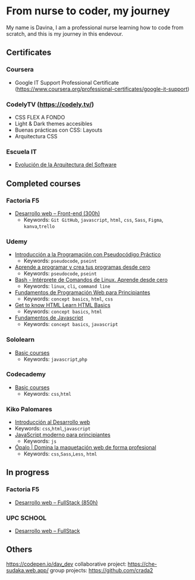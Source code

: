 

# From nurse to coder, my journey
 My name is Davina, I am a professional nurse learning how to code from scratch, and this is my journey in this endevour.
## Certificates

### Coursera
  - Google IT Support Professional Certificate (https://www.coursera.org/professional-certificates/google-it-support)
 
 ### CodelyTV (https://codely.tv/)
 - CSS FLEX A FONDO
 - Light & Dark themes accesibles
 - Buenas prácticas con CSS: Layouts
 - Arquitectura CSS

### Escuela IT
 - [Evolución de la Arquitectura del Software](https://escuela.it/certificado/CERT-ZlLVEszI)
 
 
## Completed courses
### Factoria F5
  - [Desarrollo web – Front-end (300h) ](https://factoriaf5.org/)
    - Keywords: `Git GitHub`, `javascript`, `html`, `css`, `Sass`, `Figma`, `kanva`,`trello`
   


### Udemy
 - [Introducción a la Programación con Pseudocódigo Práctico](https://www.udemy.com/share/101sH2AkIYdV1SR3w=/)
   - Keywords: `pseudocode`, `pseint`
 - [Aprende a programar y crea tus programas desde cero ](https://www.udemy.com/share/101BOUAkIYdV1SR3w=/)
   - Keywords:  `pseudocode`, `pseint`
 - [Bash - Intérprete de Comandos de Linux. Aprende desde cero](https://www.udemy.com/share/101w66AkIYdV1SR3w=/)
   - Keywords: `linux`, `cli`, `command line`
 - [Fundamentos de Programación Web para Principiantes](https://www.udemy.com/share/101D7yAkIYdV1SR3w=/)
   - Keywords: `concept basics`, `html`, `css`
 - [Get to know HTML Learn HTML Basics](https://www.udemy.com/share/101t0MAkIYdV1SR3w=/)
   - Keywords: `concept basics`, `html`
 - [Fundamentos de Javascript](https://www.udemy.com/share/101Ot1AkIYdV1SR3w=/)
   - Keywords: `concept basics`, `javascript`

### Sololearn
 - [Basic courses](https://www.sololearn.com/Profile/19528812)
   - Keywords: `javascript`,`php`

### Codecademy
 - [Basic courses](https://www.codecademy.com/profiles/D4v1n4)
   - Keywords: `css`,`html`

### Kiko Palomares
 - [Introducción al Desarrollo web](https://academy.kikopalomares.com/p/introduccion-al-desarrollo-web)
 - Keywords: `css`,`html`,`javascript`
 - [JavaScript moderno para principiantes](https://academy.kikopalomares.com/courses/enrolled/1025297)
   - Keywords: `js`
 - [Ópalo | Domina la maquetación web de forma profesional](https://academy.kikopalomares.com/p/opalo)
   - Keywords: `css`,`Sass`,`Less`, `html`




## In progress

### Factoria F5
  - [Desarrollo web – FullStack (850h) ](https://factoriaf5.org/)

### UPC SCHOOL
  - [Desarrollo web – FullStack](https://www.talent.upc.edu/esp/estudis/formacio/curs/313400/posgrado-full-stack-web-technologies/)
 




## Others
 https://codepen.io/dav_dev
 collaborative project: https://che-sudaka.web.app/
 group projects: https://github.com/crada2
